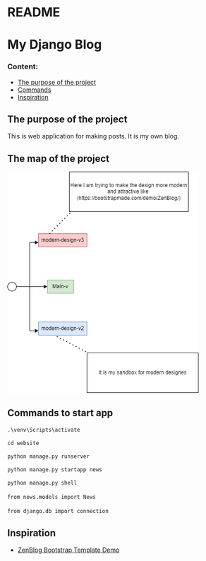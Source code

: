 # README

# My Django Blog

### Content:

- [The purpose of the project](about:blank#the-purpose-of-the-project)
- [Commands](about:blank#commands-to-start-app)
- [Inspiration](about:blank#inspiration)

## The purpose of the project

This is web application for making posts. It is my own blog.

## The map of the project

![test-site-map.drawio.png](README%2088e271b5363a4aa8be73e3e5d861310c/test-site-map.drawio.png)

## Commands to start app

```
.\venv\Scripts\activate
```

```
cd website
```

```
python manage.py runserver
```

```
python manage.py startapp news
```

```
python manage.py shell

from news.models import News

from django.db import connection
```

## Inspiration

- [ZenBlog Bootstrap Template Demo](https://bootstrapmade.com/demo/ZenBlog/)